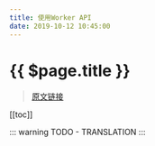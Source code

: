 ```yaml
---
title: 使用Worker API
date: 2019-10-12 10:45:00
---
```


# {{ $page.title }}

> [原文链接](https://guides.gradle.org/using-the-worker-api/)

[[toc]]

::: warning
TODO - TRANSLATION
:::

